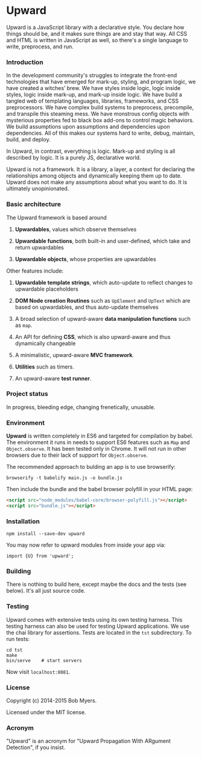 Upward
======

Upward is a JavaScript library with a declarative style.
You declare how things should be,
and it makes sure things are and stay that way.
All CSS and HTML is written in JavaScript as well,
so there's a single language to write, preprocess, and run.

### Introduction

In the development community's struggles to integrate the front-end technologies that have emerged
for mark-up, styling, and program logic, we have created a witches&rsquo; brew.
We have styles inside logic, logic inside styles,
logic inside mark-up, and mark-up inside logic.
We have build a tangled web of templating languages, libraries, frameworks,
and CSS preprocessors.
We have complex build systems to preprocess, precompile, and transpile this steaming mess.
We have monstrous config objects with mysterious properties fed to black box add-ons to control magic behaviors.
We build assumptions upon assumptions and dependencies upon dependencies.
All of this makes our systems hard to write, debug, maintain, build, and deploy.

In Upward, in contrast, everything is logic.
Mark-up and styling is all described by logic.
It is a purely JS, declarative world.

Upward is not a framework.
It is a library, a layer, a context for declaring the relationships among objects
and dynamically keeping them up to date.
Upward does not make any assumptions about what you want to do.
It is ultimately unopinionated.

### Basic architecture

The Upward framework is based around

 1. **Upwardables**, values which observe themselves

 1. **Upwardable functions**, both built-in and user-defined, which take and return upwardables

 1. **Upwardable objects**, whose properties are upwardables

Other features include:

 1. **Upwardable template strings**, which auto-update to reflect changes to upwardable placeholders

 1. **DOM Node creation Routines** such as `UpElement` and `UpText` which are based on upwardables, and thus auto-update themselves

 1. A broad selection of upward-aware **data manipulation functions** such as `map`.

 1. An API for defining **CSS**, which is also upward-aware and thus dynamically changeable

 1. A minimalistic, upward-aware **MVC framework**.

 1. **Utilities** such as timers.

 1. An upward-aware **test runner**.

### Project status

In progress, bleeding edge, changing frenetically, unusable.

### Environment

**Upward** is written completely in ES6 and targeted for compilation by babel.
The environment it runs in needs to support ES6 features such as `Map` and `Object.observe`.
It has been tested only in Chrome.
It will not run in other browsers due to their lack of support for `Object.observe`.

The recommended approach to bulding an app is to use browserify:

    browserify -t babelify main.js -o bundle.js

Then include the bundle and the babel browser polyfill in your HTML page:

```html
<script src="node_modules/babel-core/browser-polyfill.js"></script>
<script src="bundle.js"></script>
```

### Installation

    npm install --save-dev upward

You may now refer to upward modules from inside your app via:

    import {U} from 'upward';


### Building

There is nothing to build here, except maybe the docs and the tests (see below).
It's all just source code.


### Testing

Upward comes with extensive tests using its own testing harness.
This testing harness can also be used for testing Upward applications.
We use the chai library for assertions.
Tests are located in the `tst` subdirectory.
To run tests:

    cd tst
    make
    bin/serve    # start servers

Now visit `localhost:8081`.


### License

Copyright (c) 2014-2015 Bob Myers.

Licensed under the MIT license.

### Acronym

"Upward" is an acronym for "Upward Propagation With ARgument Detection", if you insist.
